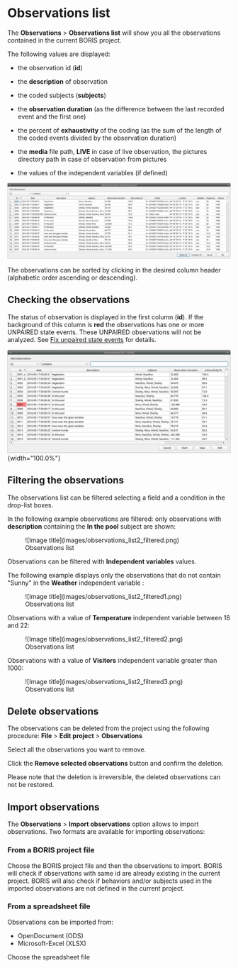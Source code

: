 # Observations list


The **Observations** > **Observations list** will show you all the
observations contained in the current BORIS project.

The following values are displayed:

- the observation id (**id**)

- the **description** of observation

- the coded subjects (**subjects**)

- the **observation duration** (as the difference between the last recorded event and the first one)

- the percent of **exhaustivity** of the coding (as the sum of the length of the coded events divided by the observation duration)

- the **media** file path, **LIVE** in case of live observation, the pictures directory path in case of observation from pictures

- the values of the independent variables (if defined)

![Observations list](images/observations_list.png)

The observations can be sorted by clicking in the desired column header
(alphabetic order ascending or descending).




## Checking the observations


The status of observation is displayed in the first column (**id**).
If the background of this column is **red** the observations has one or more UNPAIRED state events.
These UNPAIRED observations will not be analyzed. See [Fix unpaired state events](coding.md#fix-unpaired-state) for details.

![Observations list with warning](images/observations_list_warning.png){width="100.0%"}



## Filtering the observations


The observations list can be filtered selecting a field and a condition in the drop-list boxes.

In the following example observations are filtered: only observations
with **description** containing the **In the pool** subject are shown:



<figure markdown>
  ![Image title](images/observations_list2_filtered.png)
  <figcaption>Observations list</figcaption>
</figure>



Observations can be filtered with **Independent variables** values.

The following example displays only the observations that do not contain
"Sunny" in the **Weather** independent variable :


<figure markdown>
  ![Image title](images/observations_list2_filtered1.png)
  <figcaption>Observations list</figcaption>
</figure>


Observations with a value of **Temperature** independent variable between 18 and 22:

<figure markdown>
  ![Image title](images/observations_list2_filtered2.png)
  <figcaption>Observations list</figcaption>
</figure>



Observations with a value of **Visitors** independent variable greater than 1000:

<figure markdown>
  ![Image title](images/observations_list2_filtered3.png)
  <figcaption>Observations list</figcaption>
</figure>






## Delete observations


The observations can be deleted from the project using the following
procedure: **File** > **Edit project** > **Observations**

Select all the observations you want to remove.

Click the **Remove selected observations** button and confirm the
deletion.

Please note that the deletion is irreversible, the deleted observations can not be restored.



## Import observations

The **Observations** > **Import observations** option allows to import observations.
Two formats are available for importing observations:


### From a BORIS project file

Choose the BORIS project file and then the observations to import. BORIS will check
if observations with same id are already existing in the current
project. BORIS will also check if behaviors and/or subjects used in the
imported observations are not defined in the current project.


### From a spreadsheet file

Observations can be imported from:
- OpenDocument (ODS)
- Microsoft-Excel (XLSX)



Choose the spreadsheet file 
